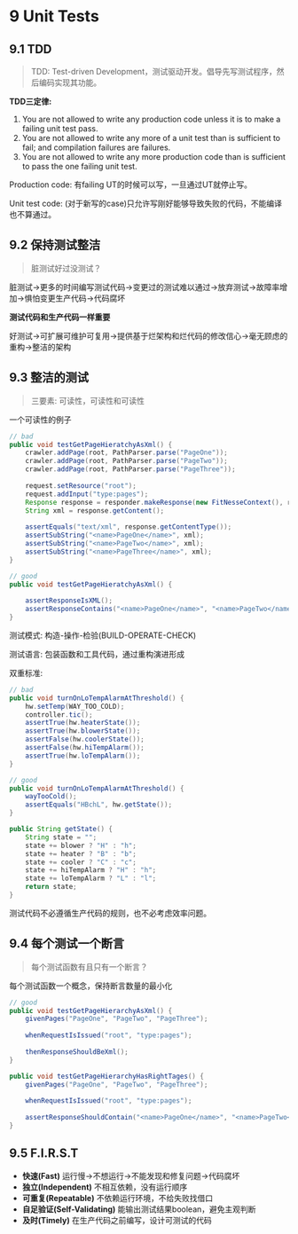# 9 Unit Tests

## 9.1 TDD
> TDD: Test-driven Development，测试驱动开发。倡导先写测试程序，然后编码实现其功能。

**TDD三定律:**

1. You are not allowed to write any production code unless it is to make a failing unit test pass.
2. You are not allowed to write any more of a unit test than is sufficient to fail; and compilation failures are failures.
3. You are not allowed to write any more production code than is sufficient to pass the one failing unit test.

Production code: 有failing UT的时候可以写，一旦通过UT就停止写。

Unit test code: (对于新写的case)只允许写刚好能够导致失败的代码，不能编译也不算通过。

## 9.2 保持测试整洁
> 脏测试好过没测试？

脏测试->更多的时间编写测试代码->变更过的测试难以通过->放弃测试->故障率增加->惧怕变更生产代码->代码腐坏

**测试代码和生产代码一样重要**

好测试->可扩展可维护可复用->提供基于烂架构和烂代码的修改信心->毫无顾虑的重构->整洁的架构

## 9.3 整洁的测试
> 三要素: 可读性，可读性和可读性

一个可读性的例子

``` java
// bad
public void testGetPageHieratchyAsXml() {
    crawler.addPage(root, PathParser.parse("PageOne"));
    crawler.addPage(root, PathParser.parse("PageTwo"));
    crawler.addPage(root, PathParser.parse("PageThree"));
    
    request.setResource("root");
    request.addInput("type:pages");
    Response response = responder.makeResponse(new FitNesseContext(), request);
    String xml = response.getContent();
    
    assertEquals("text/xml", response.getContentType());
    assertSubString("<name>PageOne</name>", xml);
    assertSubString("<name>PageTwo</name>", xml);
    assertSubString("<name>PageThree</name>", xml);
}

// good
public void testGetPageHieratchyAsXml() {
        
    assertResponseIsXML();
    assertResponseContains("<name>PageOne</name>", "<name>PageTwo</name>", "<name>PageThree</name>");
}
```

测试模式: 构造-操作-检验(BUILD-OPERATE-CHECK)

测试语言: 包装函数和工具代码，通过重构演进形成

双重标准: 

``` java
// bad
public void turnOnLoTempAlarmAtThreshold() {
    hw.setTemp(WAY_TOO_COLD);
    controller.tic();
    assertTrue(hw.heaterState());
    assertTrue(hw.blowerState());
    assertFalse(hw.coolerState());
    assertFalse(hw.hiTempAlarm());
    assertTrue(hw.loTempAlarm());
}

// good
public void turnOnLoTempAlarmAtThreshold() {
    wayTooCold();
    assertEquals("HBchL", hw.getState());
}

public String getState() {
    String state = "";
    state += blower ? "H" : "h";
    state += heater ? "B" : "b";
    state += cooler ? "C" : "c";
    state += hiTempAlarm ? "H" : "h";
    state += loTempAlarm ? "L" : "l";    
    return state;
}
```
测试代码不必遵循生产代码的规则，也不必考虑效率问题。

## 9.4 每个测试一个断言
> 每个测试函数有且只有一个断言？

每个测试函数一个概念，保持断言数量的最小化

``` java
// good
public void testGetPageHierarchyAsXml() {
    givenPages("PageOne", "PageTwo", "PageThree");
    
    whenRequestIsIssued("root", "type:pages");
    
    thenResponseShouldBeXml();
}

public void testGetPageHierarchyHasRightTages() {
    givenPages("PageOne", "PageTwo", "PageThree");
    
    whenRequestIsIssued("root", "type:pages");
    
    assertResponseShouldContain("<name>PageOne</name>", "<name>PageTwo</name>", "<name>PageThree</name>");
}
```

## 9.5 F.I.R.S.T

* **快速(Fast)** 运行慢->不想运行->不能发现和修复问题->代码腐坏
* **独立(Independent)** 不相互依赖，没有运行顺序
* **可重复(Repeatable)** 不依赖运行环境，不给失败找借口
* **自足验证(Self-Validating)** 能输出测试结果boolean，避免主观判断
* **及时(Timely)** 在生产代码之前编写，设计可测试的代码
